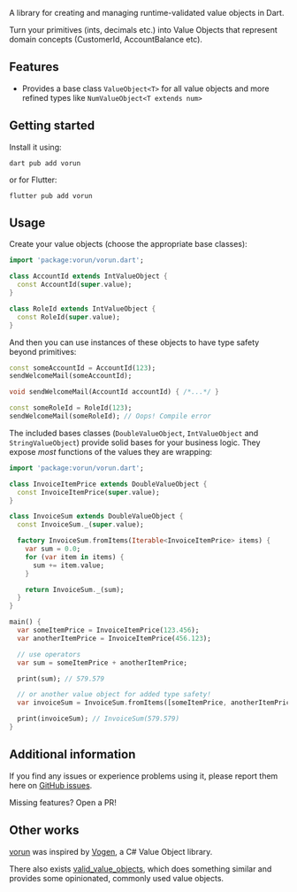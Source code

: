A library for creating and managing runtime-validated value objects in Dart.

Turn your primitives (ints, decimals etc.) into Value Objects that represent domain concepts
(CustomerId, AccountBalance etc).

## Features

- Provides a base class `ValueObject<T>` for all value objects and more refined types like `NumValueObject<T extends num>`

## Getting started

Install it using:

```shell
dart pub add vorun
```

or for Flutter:

```shell
flutter pub add vorun
```

## Usage

Create your value objects (choose the appropriate base classes):

```dart
import 'package:vorun/vorun.dart';

class AccountId extends IntValueObject {
  const AccountId(super.value);
}

class RoleId extends IntValueObject {
  const RoleId(super.value);
}
```

And then you can use instances of these objects to have type safety beyond primitives:

```dart
const someAccountId = AccountId(123);
sendWelcomeMail(someAccountId);

void sendWelcomeMail(AccountId accountId) { /*...*/ }

const someRoleId = RoleId(123);
sendWelcomeMail(someRoleId); // Oops! Compile error
```

The included bases classes (`DoubleValueObject`, `IntValueObject` and `StringValueObject`) provide
solid bases for your business logic. They expose _most_ functions of the values they are wrapping:

```dart
import 'package:vorun/vorun.dart';

class InvoiceItemPrice extends DoubleValueObject {
  const InvoiceItemPrice(super.value);
}

class InvoiceSum extends DoubleValueObject {
  const InvoiceSum._(super.value);

  factory InvoiceSum.fromItems(Iterable<InvoiceItemPrice> items) {
    var sum = 0.0;
    for (var item in items) {
      sum += item.value;
    }

    return InvoiceSum._(sum);
  }
}

main() {
  var someItemPrice = InvoiceItemPrice(123.456);
  var anotherItemPrice = InvoiceItemPrice(456.123);

  // use operators
  var sum = someItemPrice + anotherItemPrice;

  print(sum); // 579.579

  // or another value object for added type safety!
  var invoiceSum = InvoiceSum.fromItems([someItemPrice, anotherItemPrice]);

  print(invoiceSum); // InvoiceSum(579.579)
}
```

## Additional information

If you find any issues or experience problems using it, please report them here on [GitHub issues].

Missing features? Open a PR!

## Other works

[vorun] was inspired by [Vogen], a C# Value Object library.

There also exists [valid_value_objects], which does something similar and provides some
opinionated, commonly used value objects.

[vorun]: https://github.com/ricardoboss/vorun
[Vogen]: https://github.com/SteveDunn/Vogen
[GitHub issues]: https://github.com/ricardoboss/vorun/issues
[valid_value_objects]: https://gitlab.com/Patesz/valid-value-objects
